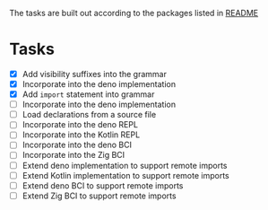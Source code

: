 The tasks are built out according to the packages listed in [README](README.md)

# Tasks

- [X] Add visibility suffixes into the grammar
- [X] Incorporate into the deno implementation
- [X] Add `import` statement into grammar
- [ ] Incorporate into the deno implementation
- [ ] Load declarations from a source file
- [ ] Incorporate into the deno REPL
- [ ] Incorporate into the Kotlin REPL
- [ ] Incorporate into the deno BCI
- [ ] Incorporate into the Zig BCI
- [ ] Extend deno implementation to support remote imports
- [ ] Extend Kotlin implementation to support remote imports
- [ ] Extend deno BCI to support remote imports
- [ ] Extend Zig BCI to support remote imports
